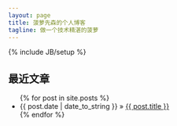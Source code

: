 ```yaml
---
layout: page
title: 菠萝先森的个人博客
tagline: 做一个技术精湛的菠萝
---
```

{% include JB/setup %}

## 最近文章
<ul class="posts">
  {% for post in site.posts %}
    <li><span>{{ post.date | date_to_string }}</span> &raquo; <a href="{{ BASE_PATH }}{{ post.url }}">{{ post.title }}</a></li>
  {% endfor %}
</ul>




